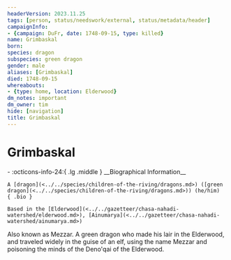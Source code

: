 ```yaml
---
headerVersion: 2023.11.25
tags: [person, status/needswork/external, status/metadata/header]
campaignInfo:
- {campaign: DuFr, date: 1748-09-15, type: killed}
name: Grimbaskal
born:
species: dragon
subspecies: green dragon
gender: male
aliases: [Grimbaskal]
died: 1748-09-15
whereabouts:
- {type: home, location: Elderwood}
dm_notes: important
dm_owner: tim
hide: [navigation]
title: Grimbaskal
---
```

# Grimbaskal
<div class="grid cards ext-narrow-margin ext-one-column" markdown>
- :octicons-info-24:{ .lg .middle } __Biographical Information__

    A [dragon](<../../species/children-of-the-riving/dragons.md>) ([green dragon](<../../species/children-of-the-riving/dragons.md>)) (he/him)  
    { .bio }

    Based in the [Elderwood](<../../gazetteer/chasa-nahadi-watershed/elderwood.md>), [Ainumarya](<../../gazetteer/chasa-nahadi-watershed/ainumarya.md>)
</div>





Also known as Mezzar. A green dragon who made his lair in the Elderwood, and traveled widely in the guise of an elf, using the name Mezzar and poisoning the minds of the Deno'qai of the Elderwood. 